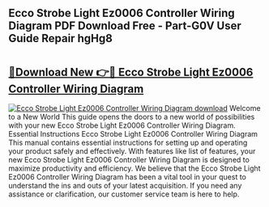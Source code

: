 ## Ecco Strobe Light Ez0006 Controller Wiring Diagram PDF Download Free - Part-G0V User Guide Repair hgHg8

# <h2><a href="http://dfqw2v.blite.top/?on=Ecco+Strobe+Light+Ez0006+Controller+Wiring+Diagram">🔗Download New 👉🔴 Ecco Strobe Light Ez0006 Controller Wiring Diagram</a></h2>

[![Ecco Strobe Light Ez0006 Controller Wiring Diagram download](https://i.imgur.com/lujVjoI.png)](http://dfqw2v.blite.top/?on=Ecco+Strobe+Light+Ez0006+Controller+Wiring+Diagram)
Welcome to a New World This guide opens the doors to a new world of possibilities with your new Ecco Strobe Light Ez0006 Controller Wiring Diagram. Essential Instructions Ecco Strobe Light Ez0006 Controller Wiring Diagram This manual contains essential instructions for setting up and operating your product safely and effectively. With features like list of features, your new Ecco Strobe Light Ez0006 Controller Wiring Diagram is designed to maximize productivity and efficiency. We believe that the Ecco Strobe Light Ez0006 Controller Wiring Diagram has been a vital tool in your quest to understand the ins and outs of your latest acquisition. If you need any assistance or clarification, our customer service team is here to help.
